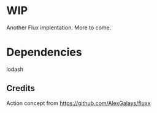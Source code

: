 # WIP
Another Flux implentation. More to come.

# Dependencies
lodash

## Credits
Action concept from https://github.com/AlexGalays/fluxx
